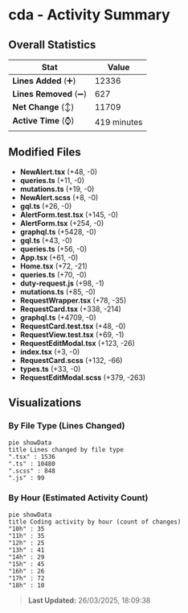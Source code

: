 # cda - Activity Summary 

## Overall Statistics

| Stat                   | Value                                                             |
| ---------------------- | ----------------------------------------------------------------- |
| **Lines Added** (➕)   | 12336                                          |
| **Lines Removed** (➖) | 627                                        |
| **Net Change** (↕)    | 11709                |
| **Active Time** (⌚)   | 419 minutes |


## Modified Files
- **NewAlert.tsx** (+48, -0)
- **queries.ts** (+11, -0)
- **mutations.ts** (+19, -0)
- **NewAlert.scss** (+8, -0)
- **gql.ts** (+26, -0)
- **AlertForm.test.tsx** (+145, -0)
- **AlertForm.tsx** (+254, -0)
- **graphql.ts** (+5428, -0)
- **gql.ts** (+43, -0)
- **queries.ts** (+56, -0)
- **App.tsx** (+61, -0)
- **Home.tsx** (+72, -21)
- **queries.ts** (+70, -0)
- **duty-request.js** (+98, -1)
- **mutations.ts** (+85, -0)
- **RequestWrapper.tsx** (+78, -35)
- **RequestCard.tsx** (+338, -214)
- **graphql.ts** (+4709, -0)
- **RequestCard.test.tsx** (+48, -0)
- **RequestView.test.tsx** (+69, -1)
- **RequestEditModal.tsx** (+123, -26)
- **index.tsx** (+3, -0)
- **RequestCard.scss** (+132, -66)
- **types.ts** (+33, -0)
- **RequestEditModal.scss** (+379, -263)

## Visualizations

### By File Type (Lines Changed)

```mermaid
pie showData
title Lines changed by file type
".tsx" : 1536
".ts" : 10480
".scss" : 848
".js" : 99
```

### By Hour (Estimated Activity Count)

```mermaid
pie showData
title Coding activity by hour (count of changes)
"10h" : 35
"11h" : 35
"12h" : 25
"13h" : 41
"14h" : 29
"15h" : 45
"16h" : 26
"17h" : 72
"18h" : 10
```


> **Last Updated:** 26/03/2025, 18:09:38